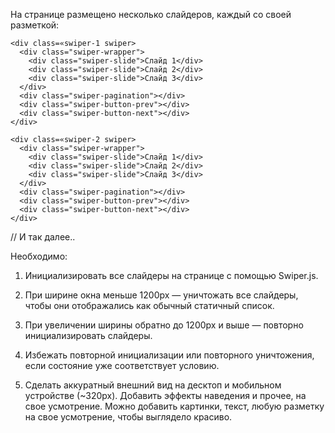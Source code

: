 На странице размещено несколько слайдеров, каждый со своей разметкой:

```
<div class=«swiper-1 swiper>
  <div class="swiper-wrapper">
    <div class="swiper-slide">Слайд 1</div>
    <div class="swiper-slide">Слайд 2</div>
    <div class="swiper-slide">Слайд 3</div>
  </div>
  <div class="swiper-pagination"></div>
  <div class="swiper-button-prev"></div>
  <div class="swiper-button-next"></div>
</div>

<div class=«swiper-2 swiper>
  <div class="swiper-wrapper">
    <div class="swiper-slide">Слайд 1</div>
    <div class="swiper-slide">Слайд 2</div>
    <div class="swiper-slide">Слайд 3</div>
  </div>
  <div class="swiper-pagination"></div>
  <div class="swiper-button-prev"></div>
  <div class="swiper-button-next"></div>
</div>
```

// И так далее..

Необходимо:

1.  Инициализировать все слайдеры на странице с помощью Swiper.js.

2.  При ширине окна меньше 1200px — уничтожать все слайдеры, чтобы они отображались как обычный статичный список.

3.  При увеличении ширины обратно до 1200px и выше — повторно инициализировать слайдеры.

4.  Избежать повторной инициализации или повторного уничтожения, если состояние уже соответствует условию.

5.  Сделать аккуратный внешний вид на десктоп и мобильном устройстве (~320px). Добавить эффекты наведения и прочее, на свое усмотрение. Можно добавить картинки, текст, любую разметку на свое усмотрение, чтобы выглядело красиво.
